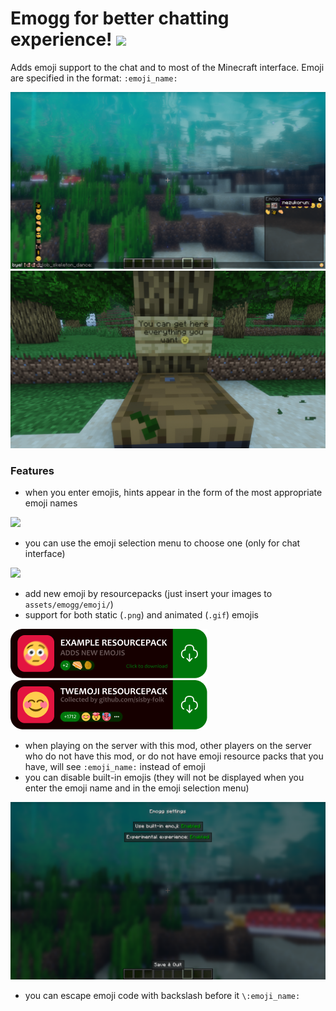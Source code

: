 # Emogg for better chatting experienсe! <img src="https://github.com/teacondemns/static.pexty.xyz/blob/main/src/emoji/animated/minecraft.gif?raw=true" height="35"/>
Adds emoji support to the chat and to most of the Minecraft interface. Emoji are specified in the format: `:emoji_name:`

![](preview/preview-1.png)
![](preview/preview-2.png)

### Features
- when you enter emojis, hints appear in the form of the most appropriate emoji names

![](preview/preview-3.gif)

- you can use the emoji selection menu to choose one (only for chat interface)

![](preview/preview-4.gif)

- add new emoji by resourcepacks (just insert your images to `assets/emogg/emoji/`)
- support for both static (`.png`) and animated (`.gif`) emojis

[![](resourcepack/example-banner.png)](https://github.com/aratakileo/emogg/raw/main/resourcepack/example.zip)
[![](resourcepack/twemogg-banner.png)](https://github.com/aratakileo/emogg/raw/main/resourcepack/twemogg.zip)

- when playing on the server with this mod, other players on the server who do not have this mod, or do not have emoji resource packs that you have, will see `:emoji_name:` instead of emoji
- you can disable built-in emojis (they will not be displayed when you enter the emoji name and in the emoji selection menu)

![](preview/preview-5.png)

- you can escape emoji code with backslash before it `\:emoji_name:`
